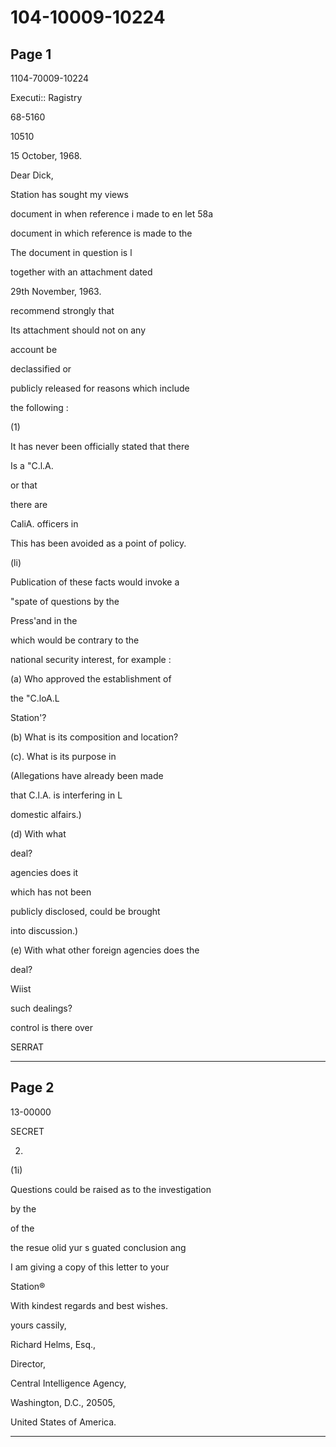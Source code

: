 # 104-10009-10224

## Page 1

1104-70009-10224

Executi:: Ragistry

68-5160

10510

15 October, 1968.

Dear Dick,

Station has sought my views

document in when reference i made to en let 58a

document in which reference is made to the

The document in question is l

together with an attachment dated

29th November, 1963.

recommend strongly that

Its attachment should not on any

account be

declassified or

publicly released for reasons which include

the following :

(1)

It has never been officially stated that there

Is a "C.l.A.

or that

there are

CaliA. officers in

This has been avoided as a point of policy.

(li)

Publication of these facts would invoke a

"spate of questions by the

Press'and in the

which would be contrary to the

national security interest, for example :

(a) Who approved the establishment of

the "C.loA.L

Station'?

(b) What is its composition and location?

(c). What is its purpose in

(Allegations have already been made

that C.l.A. is interfering in L

domestic alfairs.)

(d) With what

deal?

agencies does it

which has not been

publicly disclosed, could be brought

into discussion.)

(e) With what other foreign agencies does the

deal?

Wiist

such dealings?

control is there over

SERRAT

---

## Page 2

13-00000

SECRET

2.

(1i)

Questions could be raised as to the investigation

by the

of the

the resue olid yur s guated conclusion ang

I am giving a copy of this letter to your

Station®

With kindest regards and best wishes.

yours cassily,

Richard Helms, Esq.,

Director,

Central Intelligence Agency,

Washington, D.C., 20505,

United States of America.

---

